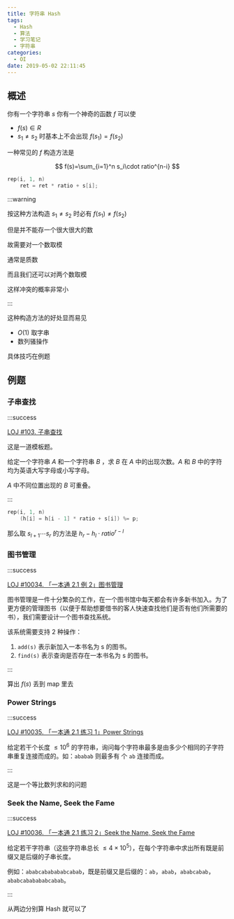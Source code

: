 ```yaml
---
title: 字符串 Hash
tags:
  - Hash
  - 算法
  - 学习笔记
  - 字符串
categories:
  - OI
date: 2019-05-02 22:11:45
---
```


## 概述

你有一个字符串 $s$ 你有一个神奇的函数 $f$ 可以使

- $f(s)\in R$
- $s_1 \neq s_2$ 时基本上不会出现 $f(s_1)=f(s_2)$

一种常见的 $f$ 构造方法是 

$$
f(s)=\sum_{i=1}^n s_i\cdot ratio^{n-i}
$$

<!-- more -->

```cpp
rep(i, 1, n)
    ret = ret * ratio + s[i];
```

:::warning

按这种方法构造 $s_1\neq s_2$ 时必有 $f(s_1)\neq f(s_2)$

但是并不能存一个很大很大的数

故需要对一个数取模

通常是质数

而且我们还可以对两个数取模

这样冲突的概率非常小

:::

这种构造方法的好处显而易见

- $O(1)$ 取字串
- 数列骚操作

具体技巧在例题

## 例题

### 子串查找

:::success

[LOJ #103. 子串查找](<https://loj.ac/problem/103>)

这是一道模板题。

给定一个字符串  $A$ 和一个字符串 $B$ ，求 $B$ 在 $A$ 中的出现次数。$A$ 和 $B$ 中的字符均为英语大写字母或小写字母。

$A$ 中不同位置出现的 $B$ 可重叠。

:::

```cpp
rep(i, 1, n)
    (h[i] = h[i - 1] * ratio + s[i]) %= p;
```

那么取 $s_{l+1}\cdots s_r$ 的方法是 $h_r-h_l\cdot ratio^{r-l}$

### 图书管理

:::success

[LOJ #10034. 「一本通 2.1 例 2」图书管理](https://loj.ac/problem/10034)

图书管理是一件十分繁杂的工作，在一个图书馆中每天都会有许多新书加入。为了更方便的管理图书（以便于帮助想要借书的客人快速查找他们是否有他们所需要的书），我们需要设计一个图书查找系统。

该系统需要支持 2 种操作：

1. `add(s)` 表示新加入一本书名为 s 的图书。
2. `find(s)` 表示查询是否存在一本书名为 s 的图书。

:::

算出 $f(s)$ 丢到 map 里去

### Power Strings

:::success

[LOJ #10035. 「一本通 2.1 练习 1」Power Strings](https://loj.ac/problem/10035)

给定若干个长度 $\le 10^6$ 的字符串，询问每个字符串最多是由多少个相同的子字符串重复连接而成的。如：`ababab` 则最多有  个 `ab` 连接而成。

:::

这是一个等比数列求和的问题

### Seek the Name, Seek the Fame

:::success

[LOJ #10036. 「一本通 2.1 练习 2」Seek the Name, Seek the Fame](https://loj.ac/problem/10036)

给定若干字符串（这些字符串总长 $\le 4\times10^5$），在每个字符串中求出所有既是前缀又是后缀的子串长度。

例如：`ababcababababcabab`，既是前缀又是后缀的：`ab`，`abab`，`ababcabab`，`ababcababababcabab`。

:::

从两边分别算 Hash 就可以了